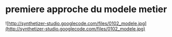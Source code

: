 # premiere approche du modele metier #
![http://synthetizer-studio.googlecode.com/files/0102_modele.jpg](http://synthetizer-studio.googlecode.com/files/0102_modele.jpg)